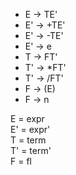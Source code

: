 * E -> TE'
* E' -> +TE'
* E' -> -TE'
* E' -> e
* T -> FT'
* T' -> *FT'
* T' -> /FT'
* F -> (E)
* F -> n

E = expr  
E' = expr'  
T = term  
T' = term'  
F = fl  
